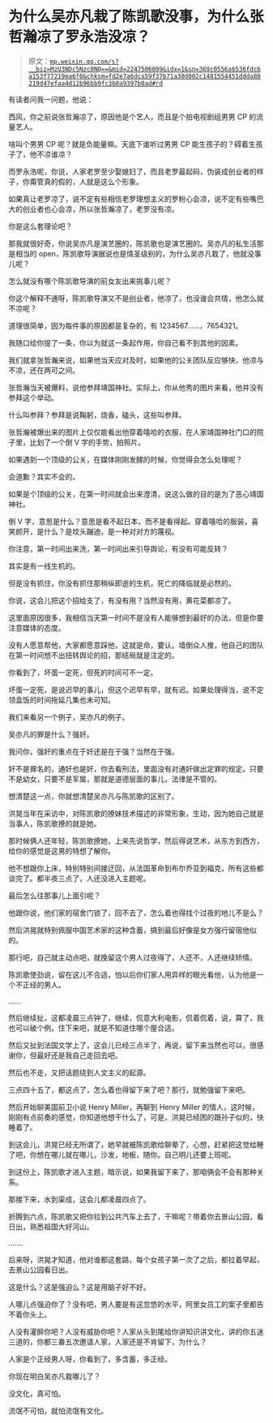 # 为什么吴亦凡栽了陈凯歌没事，为什么张哲瀚凉了罗永浩没凉？

> 原文：[`mp.weixin.qq.com/s?__biz=MzU3NDc5Nzc0NQ==&mid=2247506099&idx=1&sn=369c0556a6536fdc6a153f77219ea6f0&chksm=fd2e7a6dca59f37b71a30d002c1481554451ddda80219d47efaa4d12b96bb9fc3b0a9397b0ad#rd`](http://mp.weixin.qq.com/s?__biz=MzU3NDc5Nzc0NQ==&mid=2247506099&idx=1&sn=369c0556a6536fdc6a153f77219ea6f0&chksm=fd2e7a6dca59f37b71a30d002c1481554451ddda80219d47efaa4d12b96bb9fc3b0a9397b0ad#rd)

有读者问我一问题，他说：

西风，你之前说张哲瀚凉了，原因他是个艺人，而且是个拍电视剧组男男 CP 的流量艺人。 

啥叫个男男 CP 呢？就是负能量嘛。天底下谁听过男男 CP 能生孩子的？碍着生孩子了，他不凉谁凉？

而罗永浩呢，你说，人家老罗至少娶媳妇了，而且老罗最起码，伪装成创业者的样子，你甭管真的假的，人就是这么个形象。

如果真让老罗凉了，说不定有些相信老罗理想主义的罗粉心会凉，说不定有些嘴巴大的创业者也心会凉，所以张哲瀚凉了，老罗没有凉。

你是这么套理论吧？

那我就很好奇，你说吴亦凡是演艺圈的，陈凯歌也是演艺圈的。吴亦凡的私生活那是相当的 open，陈凯歌导演据说也是情圣级别的，为什么吴亦凡栽了，他就没事儿呢？ 

怎么就没有哪个陈凯歌导演的前女友出来挑事儿呢？

你这个解释不通呀，陈凯歌导演又不是创业者，他凉了，也没谁会共情，他怎么就不凉呢？ 

道理很简单，因为每件事的原因都是复杂的，有 1234567......，7654321。 

我随口给你提了一条，你以为就这一条起作用，你自己看不到其他的因素。

我们就拿张哲瀚来说，如果他当天应对及时，如果他的公关团队反应够快，他凉与不凉，还在两可之间。 

张哲瀚当天被爆料，说他参拜靖国神社。实际上，你从他秀的图片来看，他并没有参拜这个举动。 

什么叫参拜？参拜是说鞠躬，烧香，磕头，这些叫参拜。 

张哲瀚被爆出来的图片上仅仅能看出他穿着嘻哈的衣服，在人家靖国神社门口的院子里，比划了一个倒 V 字的手势，拍照片。 

如果遇到一个顶级的公关，在媒体刚刚发酵的时候，你觉得会怎么处理呢？ 

会道歉？其实不会的。

如果是个顶级的公关，在第一时间就会出来澄清，说这么做的目的是为了恶心靖国神社。 

倒 V 字，意思是什么？意思是看不起日本，而不是看得起。穿着嘻哈的服装，喜笑颜开，是什么？是坟头蹦迪，是一种对对方的蔑视。

你注意，第一时间出来洗，第一时间出来引导舆论，有没有可能反转？ 

其实是有一线生机的。

但是没有抓住，你没有抓住那稍纵即逝的生机，死亡的降临就是必然的。 

你说，这会儿把这个招给支了，有没有用？当然没有用，黄花菜都凉了。

这里面原因很多，我相信当天第一时间不是没有人能够想到最好的办法，但是你要注意媒体的态度。 

没有人愿意帮他，大家都愿意踩他，这就是命，要认。墙倒众人推，他自己的团队在第一时间想不出扭转舆论的招，那结局就是注定的。 

你看到了，坏蛋一定死，但死的时间可不一定。

坏蛋一定死，是说迟早的事儿，但这个迟早有早，就有迟。如果处理得当，说不定领盒饭的时间拖延几集也未可知。 

我们来看另一个例子，吴亦凡的例子。 

吴亦凡的罪是什么？强奸。

我问你，强奸的重点在于奸还是在于强？当然在于强。

奸不是罪名的，通奸也是奸，你去看刑法，里面没有对通奸做出定罪的规定。只要不是幼女，只要不是军属，那就是道德层面的事儿，法律是不管的。 

想清楚这一点，你就想清楚吴亦凡与陈凯歌的区别了。 

洪晃当年在采访中，对陈凯歌的撩妹技术描述的非常形象，生动，因为她自己就是当事人，陈凯歌撩的就是她。 

那时候俩人还年轻，陈凯歌撩她，上来先说哲学，然后得说艺术，从东方到西方，给你的感觉是这男的特想了解你。 

他不想跟你上床，特别特别间接迂回，从法国革命到布尔乔亚到福克，所有这些都谈完了。都半夜三点了，人还没进入主题呢。

最后怎么往那事儿上面引呢？

他跟你说，他们家的宿舍门锁了，回不去了，怎么着也得找个过夜的地儿不是么？

然后洪晃就特别佩服中国艺术家的这种含蓄，搞到最后好像是女方强行留宿他似的。 

那行吧，自己就主动点吧，就挽留这个男人过夜得了，人还不，人还继续矫情。 

陈凯歌使劲说，留在这儿不合适，怕以后你们家人用异样的眼光看他，认为他是一个不正经的男人。 

...... 

然后继续扯，这都凌晨三点钟了，继续，侃意大利电影，侃着侃着，说，算了，我也可以破个例，住下来吧，就是不知道住哪个屋合适。

然后又扯到法国文学上了，这会儿已经三点半了，再说，留下来当然也可以，很感谢你，但最好还是我自己走回去吧。 

然后也不走，又把话题绕到人文主义的起源。

三点四十五了，都这点了，怎么着也得留下来了吧？那行，就勉强留下来吧。 

然后开始聊美国前卫小说 Henry Miller，再聊到 Henry Miller 的情人，这时候，刚刚有点前奏的感觉，你知道他想干什么了，可是，洪晃已经困的跟孙子似的，快睡着了。

到这会儿，洪晃已经无所谓了，她早就被陈凯歌给聊晕了，心想，赶紧把这觉给睡了吧，你想在哪儿就在哪儿，沙发，地板，随你。自己明儿还要上班呢。

到这份上，陈凯歌才进入主题，暗示说，如果我留下来了，那咱俩会不会有那种关系。 

那接下来，水到渠成，这会儿都凌晨四点了。 

折腾到六点，陈凯歌又把你拉到公共汽车上去了，干嘛呢？带着你去景山公园，看日出，熟悉祖国大好河山。

....... 

后来呀，洪晃才知道，他对谁都这套路，每个女孩子第一次了之后，都拉着早起，去景山公园看日出。

这是什么？这是强迫么？这是用脑子好不好。 

人哪儿点强迫你了？没有吧，男人要是有这忽悠的水平，阿里女员工的案子里都告不着你头上。 

人没有灌醉你吧？人没有威胁你吧？人家从头到尾给你讲知识讲文化，讲的你五迷三道的，你都三番五次邀请人家，人家还是不肯留下，为什么？ 

人家是个正经男人呀，你看到了，多含蓄，多正经。

你现在明白吴亦凡栽哪儿了？

没文化，真可怕。

流氓不可怕，就怕流氓有文化。